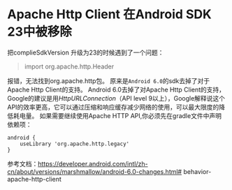 #  Apache Http Client 在Android SDK 23中被移除
把complieSdkVersion 升级为23的时候遇到了一个问题：

>import org.apache.http.Header

报错，无法找到org.apache.http包。
原来是`Android 6.0`的sdk去掉了对于Apache Http Client的支持。
Android 6.0去掉了对Apache Http Client的支持，Google的建议是用*HttpURLConnection*（API level 9以上），Google解释说这个API的效率更高，它可以通过压缩和响应缓存减少网络的使用，可以最大限度的降低耗电量。
如果需要继续使用Apache HTTP API,你必须先在gradle文件中声明依赖项：
```
android {
    useLibrary 'org.apache.http.legacy'
}
```
参考文档：https://developer.android.com/intl/zh-cn/about/versions/marshmallow/android-6.0-changes.html# behavior-apache-http-client

